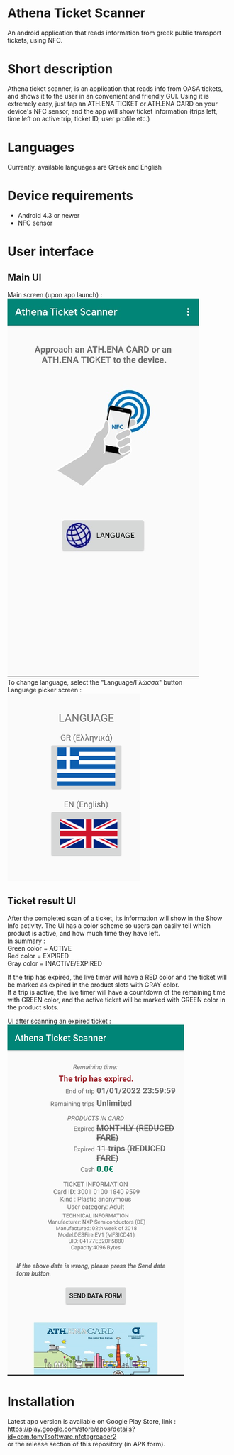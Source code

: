 # Athena Ticket Scanner
An android application that reads information from greek public transport tickets, using NFC.

# Short description
Athena ticket scanner, is an application that reads info from OASA tickets, and shows it to the user in an convenient and friendly GUI.
Using it is extremely easy, just tap an ATH.ENA TICKET or ATH.ENA CARD on your device's NFC sensor, and the app will show ticket information (trips left, time left on active trip, ticket ID, user profile etc.)

# Languages
Currently, available languages are Greek and English

# Device requirements
* Android 4.3 or newer
* NFC sensor

# User interface

## Main UI
Main screen (upon app launch) :<br>
![mainscr](mainscreenx.jpg) <br>
To change language, select the "Language/Γλώσσα" button <br>
Language picker screen : <br>
![lang](langpicker.png) <br>

## Ticket result UI

After the completed scan of a ticket, its information will show in the Show Info activity.
The UI has a color scheme so users can easily tell which product is active, and how much time they have left.<br>
In summary :<br>
Green color = ACTIVE<br>
Red color = EXPIRED<br>
Gray color = INACTIVE/EXPIRED<br>

If the trip has expired, the live timer will have a RED color and the ticket will be marked as expired in the product slots with GRAY color.<br>
If a trip is active, the live timer will have a countdown of the remaining time with GREEN color, and the active ticket will be marked with GREEN color in the product slots.<br>


UI after scanning an expired ticket : <br>
![expired](ticketscanexpired.png) <br>


# Installation
Latest app version is available on Google Play Store, link : https://play.google.com/store/apps/details?id=com.tonyTsoftware.nfctagreader2<br>
or the release section of this repository (in APK form).
